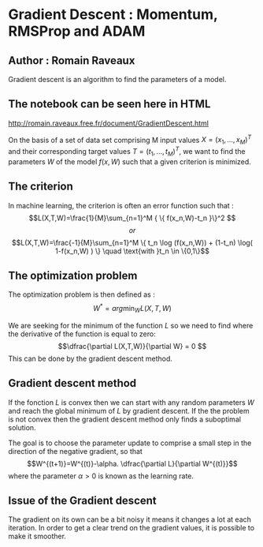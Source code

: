# Gradient Descent : Momentum, RMSProp and ADAM

## Author : Romain Raveaux
Gradient descent is an algorithm to find the parameters of a model.

## The notebook can be seen here in HTML
http://romain.raveaux.free.fr/document/GradientDescent.html

On the basis of a set of data set comprising M input values $X = (x_1, . . . , x_M)^T$ and their corresponding target values $T = (t_1, . . . , t_M)^T$, we want to find the parameters $W$ of the model $f(x,W)$ such that a given criterion is minimized. 

## The criterion

In machine learning, the criterion is often an error function such that : 
$$L(X,T,W)=\frac{1}{M}\sum_{n=1}^M { \{ f(x_n,W)-t_n }\}^2 $$
$$or$$
$$L(X,T,W)=\frac{-1}{M}\sum_{n=1}^M \{   t_n \log (f(x_n,W))  +  (1-t_n) \log( 1-f(x_n,W) )  \} \quad \text{with }t_n \in \{0,1\}$$

## The optimization problem

The optimization problem is then defined as :
$$ W^*=arg \min_W L(X,T,W)$$

We are seeking for the minimum of the function $L$ so we need to find where the derivative of the function is equal to zero:
$$\dfrac{\partial L(X,T,W)}{\partial W} = 0 $$ 
This can be done by the gradient descent method. 


## Gradient descent method
If the fonction $L$ is convex then we can start with any random parameters $W$ and reach the global minimum of $L$ by gradient descent. If the the problem is not convex then the gradient descent method only finds a suboptimal solution.

The goal is to choose the parameter update to comprise a small step in the direction of the negative gradient, so that
$$W^{(t+1)}=W^{(t)}-\alpha. \dfrac{\partial L}{\partial W^{(t)}}$$
where the parameter $\alpha > 0$ is known as the learning rate.


## Issue of the Gradient descent

The gradient on its own can be a bit noisy it means it changes a lot at each iteration. In order to get a clear trend on the gradient values, it is possible to make it smoother.
